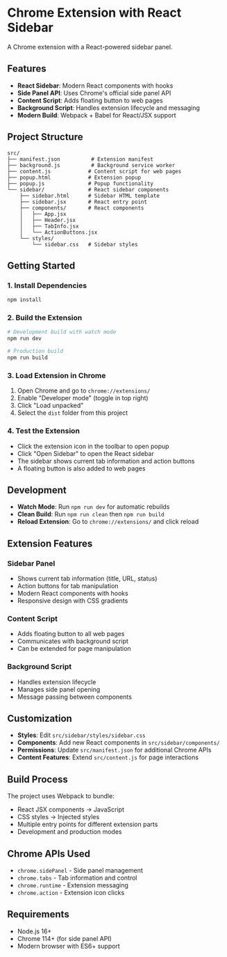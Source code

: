 # Chrome Extension with React Sidebar

A Chrome extension with a React-powered sidebar panel.

## Features

- **React Sidebar**: Modern React components with hooks
- **Side Panel API**: Uses Chrome's official side panel API
- **Content Script**: Adds floating button to web pages
- **Background Script**: Handles extension lifecycle and messaging
- **Modern Build**: Webpack + Babel for React/JSX support

## Project Structure

```
src/
├── manifest.json          # Extension manifest
├── background.js          # Background service worker
├── content.js            # Content script for web pages
├── popup.html            # Extension popup
├── popup.js              # Popup functionality
└── sidebar/              # React sidebar components
    ├── sidebar.html      # Sidebar HTML template
    ├── sidebar.jsx       # React entry point
    ├── components/       # React components
    │   ├── App.jsx
    │   ├── Header.jsx
    │   ├── TabInfo.jsx
    │   └── ActionButtons.jsx
    └── styles/
        └── sidebar.css   # Sidebar styles
```

## Getting Started

### 1. Install Dependencies

```bash
npm install
```

### 2. Build the Extension

```bash
# Development build with watch mode
npm run dev

# Production build
npm run build
```

### 3. Load Extension in Chrome

1. Open Chrome and go to `chrome://extensions/`
2. Enable "Developer mode" (toggle in top right)
3. Click "Load unpacked"
4. Select the `dist` folder from this project

### 4. Test the Extension

- Click the extension icon in the toolbar to open popup
- Click "Open Sidebar" to open the React sidebar
- The sidebar shows current tab information and action buttons
- A floating button is also added to web pages

## Development

- **Watch Mode**: Run `npm run dev` for automatic rebuilds
- **Clean Build**: Run `npm run clean` then `npm run build`
- **Reload Extension**: Go to `chrome://extensions/` and click reload

## Extension Features

### Sidebar Panel
- Shows current tab information (title, URL, status)
- Action buttons for tab manipulation
- Modern React components with hooks
- Responsive design with CSS gradients

### Content Script
- Adds floating button to all web pages
- Communicates with background script
- Can be extended for page manipulation

### Background Script
- Handles extension lifecycle
- Manages side panel opening
- Message passing between components

## Customization

- **Styles**: Edit `src/sidebar/styles/sidebar.css`
- **Components**: Add new React components in `src/sidebar/components/`
- **Permissions**: Update `src/manifest.json` for additional Chrome APIs
- **Content Features**: Extend `src/content.js` for page interactions

## Build Process

The project uses Webpack to bundle:
- React JSX components → JavaScript
- CSS styles → Injected styles
- Multiple entry points for different extension parts
- Development and production modes

## Chrome APIs Used

- `chrome.sidePanel` - Side panel management
- `chrome.tabs` - Tab information and control
- `chrome.runtime` - Extension messaging
- `chrome.action` - Extension icon clicks

## Requirements

- Node.js 16+ 
- Chrome 114+ (for side panel API)
- Modern browser with ES6+ support